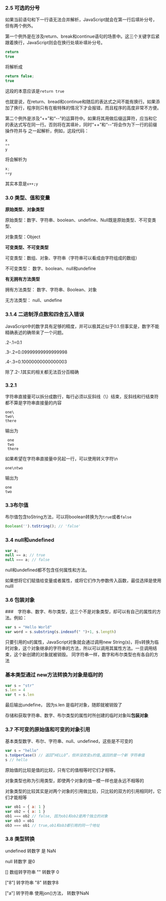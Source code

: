 ### 2.5 可选的分号

如果当前语句和下一行语无法合并解析，JavaScript就会在第一行后填补分号，但有两个例外。

第一个例外是在涉及return、break和continue语句的场景中。这三个关键字后紧跟着换行，JavaScript则会在换行处填补填补分号。

```javascript
return
true
```

将解析成

```javascript
return false;
true
```

这段的本意应该是`return true`

也就是说，在return、bread和continue和随后的表达式之间不能有换行。如果添加了换行，程序则只有在极特殊的情况下才会报错，而且程序的高度非常不方便。

第二个例外是涉及“++”和“--”的运算符中。如果将其用做后缀运算符，应当和它的表达式写在同一行。否则将在其填补，同时“++”和“--”将会作为下一行的前缀操作符并与
之一起解析，例如，这段代码：

```javascript
x
++
y
```

将会解析为

```javascript
x;
++y
```

其实本意是`x++;y`

### 3.0 类型、值和变量

**原始类型、对象类型**

原始类型：数字、字符串、boolean、undefine、Null既是原始类型、不可变类型、

对象类型：Object

**可变类型、不可变类型**

 可变类型：数组、对象、字符串（字符串可以看成由字符组成的数组）
 
 不可变类型： 数字、boolean、null和undefine
 
 **有无拥有方法类型**
 
 拥有方法类型： 数字、字符串、Boolean、对象
 
 无方法类型： null、undefine
 
 ### 3.1.4 二进制浮点数和四舍五入错误
 
 JavaScript中的数字具有足够的精度，并可以极其近似于0.1.但事实是，数字不能精确表述的确带来了一个问题。
 
 .2-.1=0.1
 
 .3-.2=0.09999999999999998
 
 .4-.3=0.10000000000000003
 
 除了.2-.1其实的相关都无法百分百精确
 
 ### 3.2.1
 
 字符串直接量可以拆分成数行，每行必须以反斜线（\）结束，反斜线和行结束符都不算是字符串直接量的内容
 
 ```javascipt
 one\
 two\
 there
 ```

输出为

```text
 one
 two
 there
```

如果希望在字符串直接量中另起一行，可以使用转义字符\n

`one\ntwo`

输出为

```text
one
two
```

### 3.3布尔值

布尔值包含toString方法，可以将boolean转换为为`true`或者`false`

```javaScript
Boolean('').toString(); // 'false'
```
### 3.4 null和undefined

```javaScript
var a;
null == a; // true
null === a; // false
```

null和undefined都不包含任何属性和方法。

如果想将它们赋值给变量或者属性，或将它们作为参数传入函数，最佳选择是使用nulll

### 3.6 包装对象

###　字符串、数字、布尔类型，这三个不是对象类型，却可以有自己的属性的方法。例如：

```javascript
var s = "Hello World"
var word = s.substring(s.indexof(" ")+1, s.length)
```

只要引用的s的属性，JavaScript对象就会通过调用new String(s)，将s转换为临时对象，这个对象继承的字符串的方法，所以可以调用其属性方法。一旦调用结束，这个新创建的对象就被销毁。 同字符串一样，数字和布尔类型也有各自的方法

### 基本类型通过 new方法转换为对象是临时的 

```javascript
var s = "str"
s.len = 4
var t = s.len
```

最后输出undefine， 因为s.len 是临时对象，随即就被销毁了

存储和获取字符串、数字、布尔类型的属性时所创建的临时对象叫**包装对象**

### 3.7 不可变的原始值和可变的对象引用

基本类型数字、布尔、字符串、null、undefined，这些是不可变的

```javascript
var s = "hello"
s.toUperCase() // 返回“HELLO”，但并没改变s的值,返回的是一个新 字符串值
s // hello
```

原始值的比较是值的比较，只有它的值相等时它们才相等。

对象类型也称为引用类型，即使两个对象的值一模一样也是永远不相等的

对象类型的比较其实是对两个对象的引用做比较，只比较的双方的引用相同时，它们才能相等

```javascript
var ob1 = { a: 1 }
var ob2 = { a: 1 }
ob1 === ob2 // false, 因为ob1和ob2是两个独立的对象
var ob3 = ob1
ob3 === ob1 // true,ob1和ob3都引用的同一个地址
```

### 3.8 类型转换

undefined 转数字 是 NaN

null 转数字 是0

[] 数组转字符串 ""  转数字 0 

["8"] 转字符串 "8" 转数字8

["a"] 转字符串 使用jon()方法， 转数字NaN
